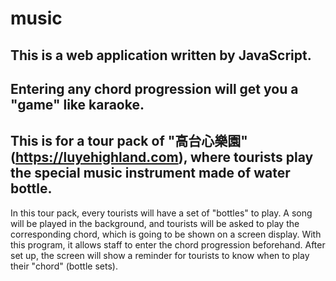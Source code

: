 # music

## This is a web application written by JavaScript.

## Entering any chord progression will get you a "game" like karaoke.

## This is for a tour pack of "高台心樂園" (https://luyehighland.com), where tourists play the special music instrument made of water bottle.

In this tour pack, every tourists will have a set of "bottles" to play. A song will be played in the background, and tourists will be asked to play the corresponding chord, which is going to be shown on a screen display. With this program, it allows staff to enter the chord progression beforehand. After set up, the screen will show a reminder for tourists to know when to play their "chord" (bottle sets).